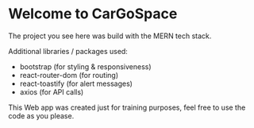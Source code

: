 
# Welcome to CarGoSpace

The project you see here was build with the MERN tech stack.

Additional libraries / packages used:

- bootstrap (for styling & responsiveness)
- react-router-dom (for routing)
- react-toastify (for alert messages)
- axios (for API calls)


This Web app was created just for training purposes, feel free to use the code as you please.




